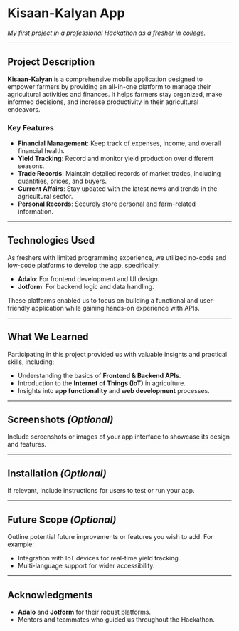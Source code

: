 # **Kisaan-Kalyan App**
*My first project in a professional Hackathon as a fresher in college.*

---

## **Project Description**  
**Kisaan-Kalyan** is a comprehensive mobile application designed to empower farmers by providing an all-in-one platform to manage their agricultural activities and finances. It helps farmers stay organized, make informed decisions, and increase productivity in their agricultural endeavors.

### **Key Features**  
- **Financial Management**: Keep track of expenses, income, and overall financial health.  
- **Yield Tracking**: Record and monitor yield production over different seasons.  
- **Trade Records**: Maintain detailed records of market trades, including quantities, prices, and buyers.  
- **Current Affairs**: Stay updated with the latest news and trends in the agricultural sector.  
- **Personal Records**: Securely store personal and farm-related information.

---

## **Technologies Used**  
As freshers with limited programming experience, we utilized no-code and low-code platforms to develop the app, specifically:  
- **Adalo**: For frontend development and UI design.  
- **Jotform**: For backend logic and data handling.  

These platforms enabled us to focus on building a functional and user-friendly application while gaining hands-on experience with APIs.

---

## **What We Learned**  
Participating in this project provided us with valuable insights and practical skills, including:  
- Understanding the basics of **Frontend & Backend APIs**.  
- Introduction to the **Internet of Things (IoT)** in agriculture.  
- Insights into **app functionality** and **web development** processes.  

---

## **Screenshots** *(Optional)*  
Include screenshots or images of your app interface to showcase its design and features.  

---

## **Installation** *(Optional)*  
If relevant, include instructions for users to test or run your app.

---

## **Future Scope** *(Optional)*  
Outline potential future improvements or features you wish to add. For example:  
- Integration with IoT devices for real-time yield tracking.  
- Multi-language support for wider accessibility.  

---

## **Acknowledgments**  
- **Adalo** and **Jotform** for their robust platforms.  
- Mentors and teammates who guided us throughout the Hackathon.  
